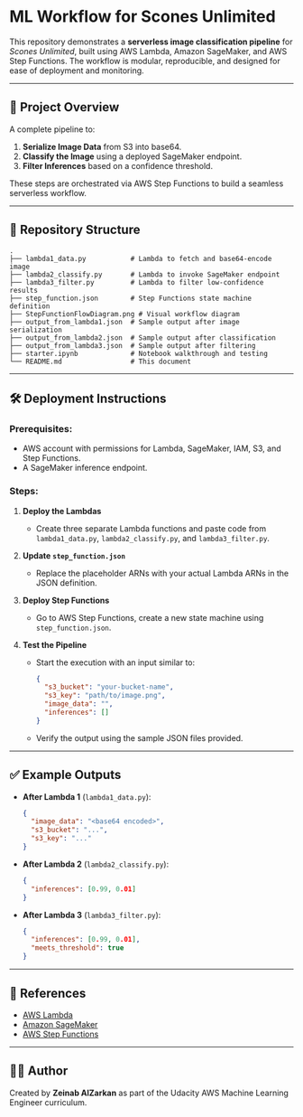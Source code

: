 # ML Workflow for Scones Unlimited

This repository demonstrates a **serverless image classification pipeline** for *Scones Unlimited*, built using AWS Lambda, Amazon SageMaker, and AWS Step Functions. The workflow is modular, reproducible, and designed for ease of deployment and monitoring.

---

## 🚀 Project Overview

A complete pipeline to:

1. **Serialize Image Data** from S3 into base64.
2. **Classify the Image** using a deployed SageMaker endpoint.
3. **Filter Inferences** based on a confidence threshold.

These steps are orchestrated via AWS Step Functions to build a seamless serverless workflow.

---

## 📂 Repository Structure

```
.
├── lambda1_data.py           # Lambda to fetch and base64-encode image
├── lambda2_classify.py       # Lambda to invoke SageMaker endpoint
├── lambda3_filter.py         # Lambda to filter low-confidence results
├── step_function.json        # Step Functions state machine definition
├── StepFunctionFlowDiagram.png # Visual workflow diagram
├── output_from_lambda1.json  # Sample output after image serialization
├── output_from_lambda2.json  # Sample output after classification
├── output_from_lambda3.json  # Sample output after filtering
├── starter.ipynb             # Notebook walkthrough and testing
└── README.md                 # This document
```

---

## 🛠️ Deployment Instructions

### Prerequisites:
- AWS account with permissions for Lambda, SageMaker, IAM, S3, and Step Functions.
- A SageMaker inference endpoint.

### Steps:

1. **Deploy the Lambdas**  
   - Create three separate Lambda functions and paste code from `lambda1_data.py`, `lambda2_classify.py`, and `lambda3_filter.py`.

2. **Update `step_function.json`**  
   - Replace the placeholder ARNs with your actual Lambda ARNs in the JSON definition.

3. **Deploy Step Functions**  
   - Go to AWS Step Functions, create a new state machine using `step_function.json`.

4. **Test the Pipeline**  
   - Start the execution with an input similar to:
     ```json
     {
       "s3_bucket": "your-bucket-name",
       "s3_key": "path/to/image.png",
       "image_data": "",
       "inferences": []
     }
     ```
   - Verify the output using the sample JSON files provided.

---

## ✅ Example Outputs

- **After Lambda 1** (`lambda1_data.py`):
  ```json
  {
    "image_data": "<base64 encoded>",
    "s3_bucket": "...",
    "s3_key": "..."
  }
  ```

- **After Lambda 2** (`lambda2_classify.py`):
  ```json
  {
    "inferences": [0.99, 0.01]
  }
  ```

- **After Lambda 3** (`lambda3_filter.py`):
  ```json
  {
    "inferences": [0.99, 0.01],
    "meets_threshold": true
  }
  ```

---

## 📖 References

- [AWS Lambda](https://docs.aws.amazon.com/lambda/)  
- [Amazon SageMaker](https://docs.aws.amazon.com/sagemaker/)  
- [AWS Step Functions](https://docs.aws.amazon.com/step-functions/)  

---

## 👩‍💻 Author

Created by **Zeinab AlZarkan** as part of the Udacity AWS Machine Learning Engineer curriculum.
